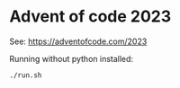 # Advent of code 2023

See: https://adventofcode.com/2023

Running without python installed:
```
./run.sh
```